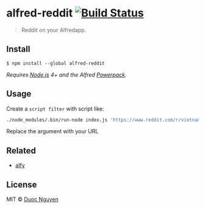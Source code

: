 # alfred-reddit [![Build Status](https://travis-ci.org/nguyenvanduocit/alfred-reddit.svg?branch=master)](https://travis-ci.org/nguyenvanduocit/alfred-reddit)

> Reddit on your Alfredapp.

## Install

```
$ npm install --global alfred-reddit
```

*Requires [Node.js](https://nodejs.org) 4+ and the Alfred [Powerpack](https://www.alfredapp.com/powerpack/).*

## Usage

Create a `script filter` with script like:

```bash
./node_modules/.bin/run-node index.js 'https://www.reddit.com/r/vietnamtechblogs/new.json?limit=50'
```

Replace the argument with your URL

## Related

* [alfy](https://github.com/sindresorhus/alfy)

## License

MIT © [Duoc Nguyen](https://12bit.vn)
